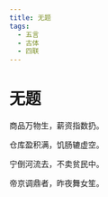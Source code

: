 ```yaml
---
title: 无题
tags:
  - 五言
  - 古体
  - 四联
---
```


# 无题

商品万物生，薪资指数扔。

仓库盈积满，饥肠辘虚空。

宁倒河流去，不卖贫民中。

帝京调鼎者，昨夜舞女笙。